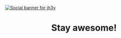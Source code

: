 [![Social banner for jh3y](https://github.com/jh3y/jh3y/raw/master/assets/header-banner.gif)](https://jhey.dev)
<h1 align='center'>Stay awesome!</h1>
